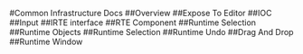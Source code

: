 #Common Infrastructure Docs
##Overview
##Expose To Editor
##IOC
##Input
##IRTE interface
##RTE Component
##Runtime Selection
##Runtime Objects
##Runtime Selection
##Runtime Undo
##Drag And Drop
##Runtime Window
